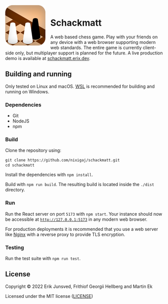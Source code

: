 <img align="left" alt="Project icon" src="icon.svg" height="128" style="margin-right: 1rem"/>

# Schackmatt

A web based chess game. Play with your friends on any device with a web browser supporting modern web standards. The entire game is currently client-side only, but multiplayer support is planned for the future. A live production demo is available at [schackmatt.erix.dev](https://schackmatt.erix.dev).

## Building and running
Only tested on Linux and macOS. [WSL](https://learn.microsoft.com/en-us/windows/wsl/install) is recommended for building and running on Windows.

### Dependencies
* Git
* NodeJS
* npm

### Build

Clone the repository using:
```
git clone https://github.com/nixigaj/schackmatt.git
cd schackmatt
```

Install the dependencies with `npm install`.

Build with `npm run build`. The resulting build is located inside the `./dist` directory.

### Run

Run the React server on port `5173` with `npm start`. Your instance should now be accessible at [`http://127.0.0.1:5173`](http://127.0.0.1:5173) in any modern web browser.

For production deployments it is recommended that you use a web server like [Nginx](https://nginx.org/) with a reverse proxy to provide TLS encryption.

### Testing
Run the test suite with `npm run test`.

## License
Copyright © 2022 Erik Junsved, Frithiof Georgii Hellberg and Martin Ek

Licensed under the MIT license ([LICENSE](LICENSE))
